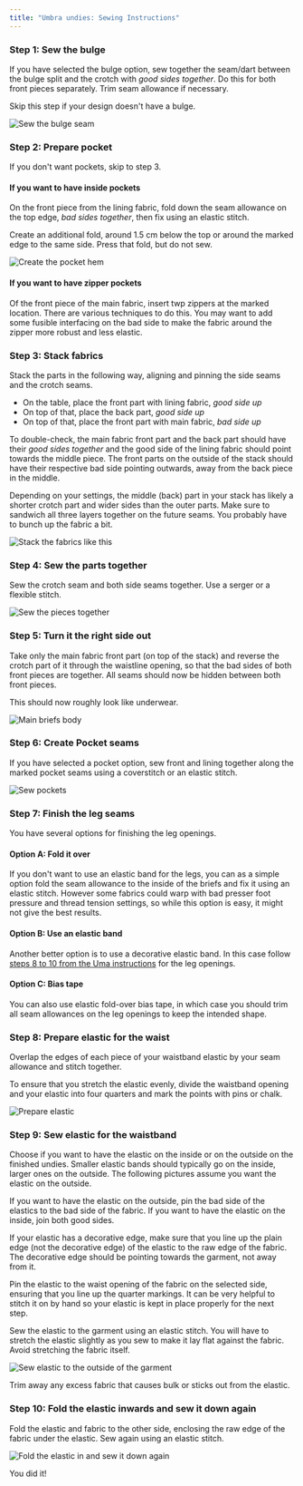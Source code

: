 ```yaml
---
title: "Umbra undies: Sewing Instructions"
---
```


### Step 1: Sew the bulge

If you have selected the bulge option, sew together the seam/dart between the bulge split and the crotch with _good sides together_. Do this for both front pieces separately. Trim seam allowance if necessary.

Skip this step if your design doesn't have a bulge.

![Sew the bulge seam](step01.svg)

### Step 2: Prepare pocket

If you don't want pockets, skip to step 3.

#### If you want to have inside pockets

On the front piece from the lining fabric, fold down the seam allowance on the top edge, _bad sides together_, then fix using an elastic stitch.

Create an additional fold, around 1.5 cm below the top or around the marked edge to the same side. Press that fold, but do not sew. 

![Create the pocket hem](step02.svg)

#### If you want to have zipper pockets

Of the front piece of the main fabric, insert twp zippers at the marked location. 
There are various techniques to do this. You may want to add some fusible interfacing on the bad side to make the fabric around the zipper more robust and less elastic.

### Step 3: Stack fabrics

Stack the parts in the following way, aligning and pinning the side seams and the crotch seams.

* On the table, place the front part with lining fabric, _good side up_
* On top of that, place the back part, _good side up_
* On top of that, place the front part with main fabric, _bad side up_

To double-check, the main fabric front part and the back part should have their _good sides together_ and the good side of the lining fabric should point towards the middle piece. The front parts on the outside of the stack should have their respective bad side pointing outwards, away from the back piece in the middle. 

Depending on your settings, the middle (back) part in your stack has likely a shorter crotch part and wider sides than the outer parts. Make sure to sandwich all three layers together on the future seams. You probably have to bunch up the fabric a bit.

![Stack the fabrics like this](step03.svg)

### Step 4: Sew the parts together

Sew the crotch seam and both side seams together. Use a serger or a flexible stitch.

![Sew the pieces together](step04.svg)

### Step 5: Turn it the right side out

Take only the main fabric front part (on top of the stack) and reverse the crotch part of it through the waistline opening, so that the bad sides of both front pieces are together. All seams should now be hidden between both front pieces.

This should now roughly look like underwear.

![Main briefs body](step05.svg)

### Step 6: Create Pocket seams

If you have selected a pocket option, sew front and lining together along the marked pocket seams using a coverstitch or an elastic stitch.

![Sew pockets](step06.svg)

### Step 7: Finish the leg seams

You have several options for finishing the leg openings. 

#### Option A: Fold it over

If you don't want to use an elastic band for the legs, you can as a simple option fold the seam allowance to the inside of the briefs and fix it using an elastic stitch. However some fabrics could warp with bad presser foot pressure and thread tension settings, so while this option is easy, it might not give the best results.

#### Option B: Use an elastic band

Another better option is to use a decorative elastic band. In this case follow [steps 8 to 10 from the Uma instructions](/docs/designs/uma/instructions#step-8-prepare-elastic) for the leg openings.

#### Option C: Bias tape 

You can also use elastic fold-over bias tape, in which case you should trim all seam allowances on the leg openings to keep the intended shape.

### Step 8: Prepare elastic for the waist

Overlap the edges of each piece of your waistband elastic by your seam allowance and stitch together.

To ensure that you stretch the elastic evenly, divide the waistband opening and your elastic into four quarters and mark the points with pins or chalk.

![Prepare elastic](step08.svg)

### Step 9: Sew elastic for the waistband

Choose if you want to have the elastic on the inside or on the outside on the finished undies. Smaller elastic bands should typically go on the inside, larger ones on the outside. The following pictures assume you want the elastic on the outside.

If you want to have the elastic on the outside, pin the bad side of the elastics to the bad side of the fabric. If you want to have the elastic on the inside, join both good sides.

If your elastic has a decorative edge, make sure that you line up the plain edge (not the decorative edge) of the elastic to the raw edge of the fabric. The decorative edge should be pointing towards the garment, not away from it.

Pin the elastic to the waist opening of the fabric on the selected side, ensuring that you line up the quarter markings. It can be very helpful to stitch it on by hand so your elastic is kept in place properly for the next step.

Sew the elastic to the garment using an elastic stitch. You will have to stretch the elastic slightly as you sew to make it lay flat against the fabric. Avoid stretching the fabric itself.

![Sew elastic to the outside of the garment](step09.svg)

Trim away any excess fabric that causes bulk or sticks out from the elastic.

### Step 10: Fold the elastic inwards and sew it down again

Fold the elastic and fabric to the other side, enclosing the raw edge of the fabric under the elastic. Sew again using an elastic stitch.

![Fold the elastic in and sew it down again](step10.svg)

You did it!
